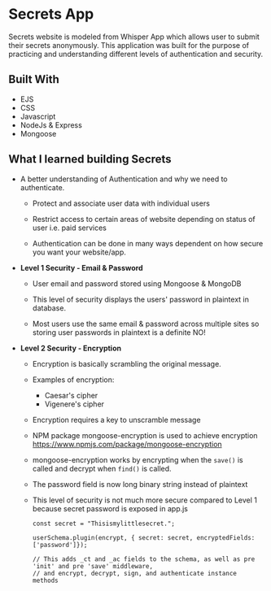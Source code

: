 # Secrets App

Secrets website is modeled from Whisper App which allows user to submit their secrets anonymously. This application was built for the purpose of practicing and understanding different levels of authentication and security.    


## Built With

* EJS
* CSS
* Javascript
* NodeJs & Express
* Mongoose

## What I learned building Secrets

* A better understanding of Authentication and why we need to authenticate.


  - Protect and associate user data with individual users

  - Restrict access to certain areas of website depending on status of user i.e. paid services

  - Authentication can be done in many ways dependent on how secure you want your website/app.


* __Level 1 Security - Email & Password__


  - User email and password stored using Mongoose & MongoDB

  - This level of security displays the users' password in plaintext in database.

  - Most users use the same email & password across multiple sites so storing user passwords in plaintext is a definite NO!


* __Level 2 Security - Encryption__


  - Encryption is basically scrambling the original message.

  - Examples of encryption:
      * Caesar's cipher
      * Vigenere's cipher

  - Encryption requires a key to unscramble message

  - NPM package mongoose-encryption is used to achieve encryption <https://www.npmjs.com/package/mongoose-encryption>

  - mongoose-encryption works by encrypting when the `save()` is called and decrypt when `find()` is called.

  - The password field is now long binary string instead of plaintext

  - This level of security is not much more secure compared to Level 1 because secret password is exposed in app.js


        const secret = "Thisismylittlesecret.";

        userSchema.plugin(encrypt, { secret: secret, encryptedFields: ['password']});

        // This adds _ct and _ac fields to the schema, as well as pre 'init' and pre 'save' middleware,
        // and encrypt, decrypt, sign, and authenticate instance methods
